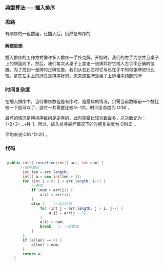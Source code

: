 ### 典型算法——插入排序


### 思路

有顺序的一组数组，让插入后。仍然是有序的

#### 解题思想:

插入排序的工作方式像许多人排序一手扑克牌。开始时，我们的左手为空并且桌子上的牌面向下。然后，我们每次从桌子上拿走一张牌并将它插入左手中正确的位置。为了找到一张牌的正确位置，我们从右到左将它与已在手中的每张牌进行比较。拿在左手上的牌总是排序好的，原来这些牌是桌子上牌堆中顶部的牌


### 时间复杂度

在插入排序中，当待排序数组是有序时，是最优的情况，只需当前数跟前一个数比较一下就可以了，这时一共需要比较N- 1次，时间复杂度为 O(N)  。

最坏的情况是待排序数组是逆序的，此时需要比较次数最多，总次数记为：1+2+3+…+N-1，所以，插入排序最坏情况下的时间复杂度为  O(N2) 。

平均来说:O(N^(1-2))
 。

### 代码

```java

 public int[] insertion(int[] arr, int num) {
       //循环数组
        int len = arr.length;
        int[] a = new int[len + 1];
        for (int i = 0; i < arr.length; i++) {
            //换位
            if (num > arr[i]) {
                a[i] = arr[i];
            } 
            else {    //从后往前 
                for (int j = arr.length; j > i; j--) {
                    a[j] = arr[j - 1];
                }
                a[i] = num;
                break;  // 一定要加 
            }
        }
        if (a[len] == 0) {
            a[len] = num;
        }
        return a;
    }
```
